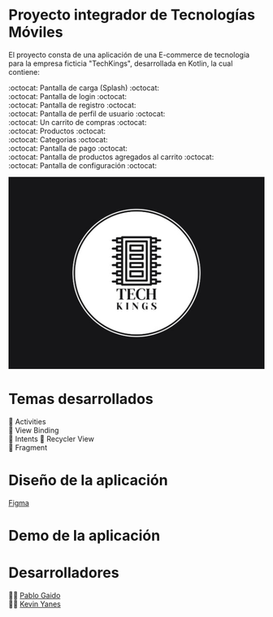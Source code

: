# Proyecto integrador de Tecnologías Móviles

El proyecto consta de una aplicación de una E-commerce de tecnologia para la empresa ficticia "TechKings", desarrollada en Kotlin, la cual contiene:  

:octocat: Pantalla de carga (Splash) :octocat:    
:octocat: Pantalla de login :octocat:    
:octocat: Pantalla de registro :octocat:  
:octocat: Pantalla de perfil de usuario :octocat:  
:octocat: Un carrito de compras :octocat:  
:octocat: Productos :octocat:  
:octocat: Categorias :octocat:  
:octocat: Pantalla de pago :octocat:  
:octocat: Pantalla de productos agregados al carrito :octocat:  
:octocat: Pantalla de configuración :octocat:  

<p align="center">
     <img src="/resources/LogoTecnologiaMovil.jpg" />
</p>

# Temas desarrollados
📝 Activities  
📝 View Binding  
📝 Intents
📝 Recycler View  
📝 Fragment  

# Diseño de la aplicación
[Figma](https://www.figma.com/file/KyBU5VFZdcYjcfLlk11tFG/Proyecto-Integrador%3A-Tecnologias-M%C3%B3viles?node-id=0%3A1)

# Demo de la aplicación


# Desarrolladores
👨‍💻 [Pablo Gaido](https://github.com/Pablo592)  
👨‍💻 [Kevin Yanes](https://github.com/kyanesdev)
